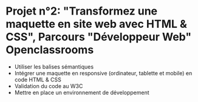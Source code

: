 # Projet n°2: "Transformez une maquette en site web avec HTML &amp; CSS", Parcours "Développeur Web" Openclassrooms
- Utiliser les balises sémantiques
- Intégrer une maquette en responsive (ordinateur, tablette et mobile) en code HTML & CSS
- Validation du code au W3C
- Mettre en place un environnement de développement
